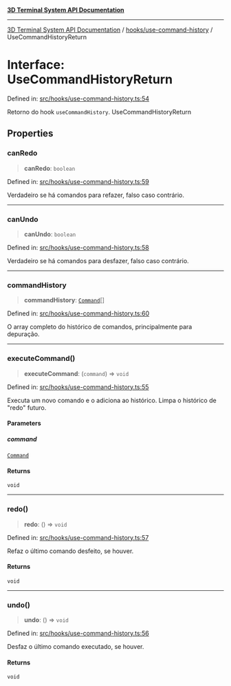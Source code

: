 [**3D Terminal System API Documentation**](../../../README.md)

***

[3D Terminal System API Documentation](../../../README.md) / [hooks/use-command-history](../README.md) / UseCommandHistoryReturn

# Interface: UseCommandHistoryReturn

Defined in: [src/hooks/use-command-history.ts:54](https://github.com/Dicommunitas/ThreeJS_Terminal_3D/blob/fa305a5866f8e322e02a0c9af5d13b645eb5703c/src/hooks/use-command-history.ts#L54)

Retorno do hook `useCommandHistory`.
 UseCommandHistoryReturn

## Properties

### canRedo

> **canRedo**: `boolean`

Defined in: [src/hooks/use-command-history.ts:59](https://github.com/Dicommunitas/ThreeJS_Terminal_3D/blob/fa305a5866f8e322e02a0c9af5d13b645eb5703c/src/hooks/use-command-history.ts#L59)

Verdadeiro se há comandos para refazer, falso caso contrário.

***

### canUndo

> **canUndo**: `boolean`

Defined in: [src/hooks/use-command-history.ts:58](https://github.com/Dicommunitas/ThreeJS_Terminal_3D/blob/fa305a5866f8e322e02a0c9af5d13b645eb5703c/src/hooks/use-command-history.ts#L58)

Verdadeiro se há comandos para desfazer, falso caso contrário.

***

### commandHistory

> **commandHistory**: [`Command`](../../../lib/types/interfaces/Command.md)[]

Defined in: [src/hooks/use-command-history.ts:60](https://github.com/Dicommunitas/ThreeJS_Terminal_3D/blob/fa305a5866f8e322e02a0c9af5d13b645eb5703c/src/hooks/use-command-history.ts#L60)

O array completo do histórico de comandos, principalmente para depuração.

***

### executeCommand()

> **executeCommand**: (`command`) => `void`

Defined in: [src/hooks/use-command-history.ts:55](https://github.com/Dicommunitas/ThreeJS_Terminal_3D/blob/fa305a5866f8e322e02a0c9af5d13b645eb5703c/src/hooks/use-command-history.ts#L55)

Executa um novo comando e o adiciona ao histórico.
                                                       Limpa o histórico de "redo" futuro.

#### Parameters

##### command

[`Command`](../../../lib/types/interfaces/Command.md)

#### Returns

`void`

***

### redo()

> **redo**: () => `void`

Defined in: [src/hooks/use-command-history.ts:57](https://github.com/Dicommunitas/ThreeJS_Terminal_3D/blob/fa305a5866f8e322e02a0c9af5d13b645eb5703c/src/hooks/use-command-history.ts#L57)

Refaz o último comando desfeito, se houver.

#### Returns

`void`

***

### undo()

> **undo**: () => `void`

Defined in: [src/hooks/use-command-history.ts:56](https://github.com/Dicommunitas/ThreeJS_Terminal_3D/blob/fa305a5866f8e322e02a0c9af5d13b645eb5703c/src/hooks/use-command-history.ts#L56)

Desfaz o último comando executado, se houver.

#### Returns

`void`
